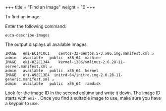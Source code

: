 +++
title = "Find an Image"
weight = 10
+++

To find an image: 

Enter the following command: 

    euca-describe-images

The output displays all available images. 

    IMAGE	emi-EC1410C1	centos-32/centos.5-3.x86.img.manifest.xml ↵
    admin	available	public 	x86_64	machine
    IMAGE	eki-822C1344	kernel-i386/vmlinuz-2.6.28-11-server.manifest.xml ↵
    admin	available	public 	x86_64	kernel
    IMAGE	eri-A98C13E4  initrd-64/initrd.img-2.6.28-11-generic.manifest.xml ↵
    admin	available	public 	x86_64	ramdisk

Look for the image ID in the second column and write it down. The image ID starts with `emi-` . Once you find a suitable image to use, make sure you have a keypair to use. 
